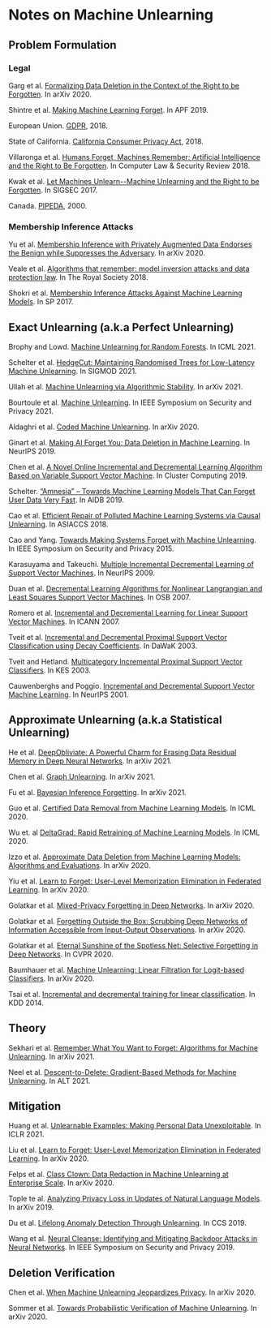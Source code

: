 # Notes on Machine Unlearning

## Problem Formulation

### Legal

Garg et al. [Formalizing Data Deletion in the Context of the Right to be Forgotten](https://arxiv.org/abs/2002.10635). In arXiv 2020.

Shintre et al. [Making Machine Learning Forget](https://link.springer.com/chapter/10.1007/978-3-030-21752-5_6). In APF 2019.

European Union. [GDPR](https://gdpr.eu/), 2018.

State of California. [California Consumer Privacy Act](https://leginfo.legislature.ca.gov/faces/billTextClient.xhtml?bill_id=201720180AB375), 2018.

Villaronga et al. [Humans Forget, Machines Remember: Artificial Intelligence and the Right to Be Forgotten](https://www.sciencedirect.com/science/article/pii/S0267364917302091). In Computer Law & Security Review 2018.

Kwak et al. [Let Machines Unlearn--Machine Unlearning and the Right to be Forgotten](https://aisel.aisnet.org/amcis2017/InformationSystems/Presentations/14/). In SIGSEC 2017.

Canada. [PIPEDA](https://www.priv.gc.ca/en/privacy-topics/privacy-laws-in-canada/the-personal-information-protection-and-electronic-documents-act-pipeda/), 2000.

### Membership Inference Attacks

Yu et al. [Membership Inference with Privately Augmented Data Endorses the Benign while Suppresses the Adversary](https://arxiv.org/abs/2007.10567). In arXiv 2020.

Veale et al. [Algorithms that remember: model inversion attacks and data protection law](https://royalsocietypublishing.org/doi/full/10.1098/rsta.2018.0083). In The Royal Society 2018.

Shokri et al. [Membership Inference Attacks Against Machine Learning Models](https://ieeexplore.ieee.org/abstract/document/7958568). In SP 2017.

## Exact Unlearning (a.k.a Perfect Unlearning)

Brophy and Lowd. [Machine Unlearning for Random Forests](). In ICML 2021.

Schelter et al. [HedgeCut: Maintaining Randomised Trees for Low-Latency Machine Unlearning](https://ssc.io/pdf/rdm235.pdf). In SIGMOD 2021.

Ullah et al. [Machine Unlearning via Algorithmic Stability](https://arxiv.org/abs/2102.13179). In arXiv 2021.

Bourtoule et al. [Machine Unlearning](https://arxiv.org/abs/1912.03817). In IEEE Symposium on Security and Privacy 2021.

Aldaghri et al. [Coded Machine Unlearning](https://arxiv.org/abs/2012.15721). In arXiv 2020.

Ginart et al. [Making AI Forget You: Data Deletion in Machine Learning](http://papers.nips.cc/paper/8611-making-ai-forget-you-data-deletion-in-machine-learning). In NeurIPS 2019.

Chen et al. [A Novel Online Incremental and Decremental Learning Algorithm Based on Variable Support Vector Machine](https://link.springer.com/article/10.1007/s10586-018-1772-4). In Cluster Computing 2019.

Schelter. [“Amnesia” – Towards Machine Learning Models That Can Forget User Data Very Fast](http://cidrdb.org/cidr2020/papers/p32-schelter-cidr20.pdf). In AIDB 2019.

Cao et al. [Efficient Repair of Polluted Machine Learning Systems via Causal Unlearning](https://dl.acm.org/citation.cfm?id=3196517). In ASIACCS 2018.

Cao and Yang. [Towards Making Systems Forget with Machine Unlearning](https://ieeexplore.ieee.org/abstract/document/7163042). In IEEE Symposium on Security and Privacy 2015.

Karasuyama and Takeuchi. [Multiple Incremental Decremental Learning of Support Vector Machines](https://ieeexplore.ieee.org/abstract/document/5484614). In NeurIPS 2009.

Duan et al. [Decremental Learning Algorithms for Nonlinear Langrangian and Least Squares Support Vector Machines](https://pdfs.semanticscholar.org/312c/677f0882d0dfd60bfd77346588f52aefd10f.pdf). In OSB 2007.

Romero et al. [Incremental and Decremental Learning for Linear Support Vector Machines](https://link.springer.com/chapter/10.1007/978-3-540-74690-4_22). In ICANN 2007.

Tveit et al. [Incremental and Decremental Proximal Support Vector Classification using Decay Coefficients](https://link.springer.com/chapter/10.1007/978-3-540-45228-7_42). In DaWaK 2003.

Tveit and Hetland. [Multicategory Incremental Proximal Support Vector Classifiers](https://link.springer.com/chapter/10.1007/978-3-540-45224-9_54). In KES 2003.

Cauwenberghs and Poggio. [Incremental and Decremental Support Vector Machine Learning](http://papers.nips.cc/paper/1814-incremental-and-decremental-support-vector-machine-learning.pdf). In NeurIPS 2001.

## Approximate Unlearning (a.k.a Statistical Unlearning)

He et al. [DeepObliviate: A Powerful Charm for Erasing Data Residual Memory in Deep Neural Networks](https://arxiv.org/abs/2105.06209). In arXiv 2021.

Chen et al. [Graph Unlearning](https://arxiv.org/abs/2103.14991). In arXiv 2021.

Fu et al. [Bayesian Inference Forgetting](https://arxiv.org/abs/2101.06417). In arXiv 2021.

Guo et al. [Certified Data Removal from Machine Learning Models](https://arxiv.org/abs/1911.03030). In ICML 2020.

Wu et. al [DeltaGrad: Rapid Retraining of Machine Learning Models](https://icml.cc/virtual/2020/poster/5915). In ICML 2020.

Izzo et al. [Approximate Data Deletion from Machine Learning Models: Algorithms and Evaluations](https://arxiv.org/abs/2002.10077). In arXiv 2020.

Yiu et al. [Learn to Forget: User-Level Memorization Elimination in Federated Learning](https://arxiv.org/abs/2003.10933). In arXiv 2020.

Golatkar et al. [Mixed-Privacy Forgetting in Deep Networks](https://arxiv.org/abs/2012.13431). In arXiv 2020.

Golatkar et al. [Forgetting Outside the Box: Scrubbing Deep Networks of Information Accessible from Input-Output Observations](https://arxiv.org/abs/1911.04933). In arXiv 2020.

Golatkar et al. [Eternal Sunshine of the Spotless Net: Selective Forgetting in Deep Networks](https://arxiv.org/abs/1911.04933). In CVPR 2020.

Baumhauer et al. [Machine Unlearning: Linear Filtration for Logit-based Classifiers](https://arxiv.org/abs/2002.02730). In arXiv 2020.

Tsai et al. [Incremental and decremental training for linear classification](https://dl.acm.org/citation.cfm?id=2623661). In KDD 2014.

## Theory
Sekhari et al. [Remember What You Want to Forget: Algorithms for Machine Unlearning](https://arxiv.org/abs/2103.03279). In arXiv 2021.

Neel et al. [Descent-to-Delete:
Gradient-Based Methods for Machine Unlearning](http://proceedings.mlr.press/v132/neel21a.html). In ALT 2021.

## Mitigation

Huang et al. [Unlearnable Examples: Making Personal Data Unexploitable](https://arxiv.org/abs/2101.04898). In ICLR 2021.

Liu et al. [Learn to Forget: User-Level Memorization
Elimination in Federated Learning](https://www.researchgate.net/profile/Ximeng-Liu-5/publication/340134612_Learn_to_Forget_User-Level_Memorization_Elimination_in_Federated_Learning/links/5e849e64a6fdcca789e5f955/Learn-to-Forget-User-Level-Memorization-Elimination-in-Federated-Learning.pdf). In arXiv 2020.

Felps et al. [Class Clown: Data Redaction in Machine Unlearning at Enterprise Scale](https://arxiv.org/abs/2012.04699). In arXiv 2020.

Tople te al. [Analyzing Privacy Loss in Updates of Natural Language Models](https://arxiv.org/abs/1912.07942). In arXiv 2019.

Du et al. [Lifelong Anomaly Detection Through Unlearning](https://dl.acm.org/doi/abs/10.1145/3319535.3363226). In CCS 2019.

Wang et al. [Neural Cleanse: Identifying and Mitigating Backdoor Attacks in Neural Networks](https://people.cs.vt.edu/vbimal/publications/backdoor-sp19.pdf). In IEEE Symposium on Security and Privacy 2019.

## Deletion Verification

Chen et al. [When Machine Unlearning Jeopardizes Privacy](https://arxiv.org/abs/2005.02205). In arXiv 2020.

Sommer et al. [Towards Probabilistic Verification of Machine Unlearning](https://arxiv.org/abs/2003.04247). In arXiv 2020.